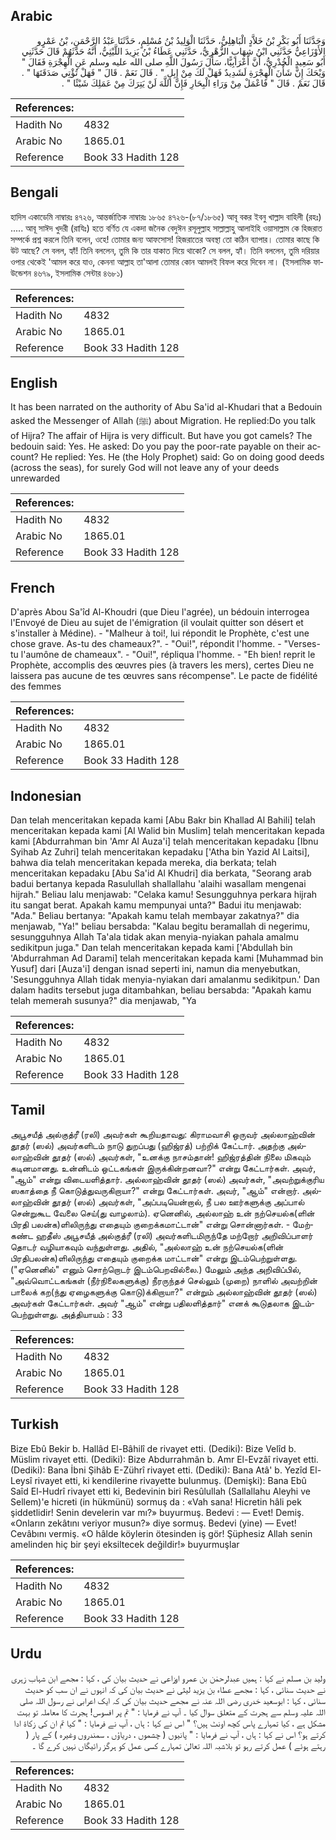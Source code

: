 ## Arabic


<div dir="rtl" lang="ar" style={{fontSize:'larger',backgroundColor:'#f8f9fa',padding:20}}>
وَحَدَّثَنَا أَبُو بَكْرِ بْنُ خَلاَّدٍ الْبَاهِلِيُّ، حَدَّثَنَا الْوَلِيدُ بْنُ مُسْلِمٍ، حَدَّثَنَا عَبْدُ الرَّحْمَنِ، بْنُ عَمْرٍو الأَوْزَاعِيُّ حَدَّثَنِي ابْنُ شِهَابٍ الزُّهْرِيُّ، حَدَّثَنِي عَطَاءُ بْنُ يَزِيدَ اللَّيْثِيُّ، أَنَّهُ حَدَّثَهُمْ قَالَ حَدَّثَنِي أَبُو سَعِيدٍ الْخُدْرِيُّ، أَنَّ أَعْرَابِيًّا، سَأَلَ رَسُولَ اللَّهِ صلى الله عليه وسلم عَنِ الْهِجْرَةِ فَقَالَ ‏"‏ وَيْحَكَ إِنَّ شَأْنَ الْهِجْرَةِ لَشَدِيدٌ فَهَلْ لَكَ مِنْ إِبِلٍ ‏"‏ ‏.‏ قَالَ نَعَمْ ‏.‏ قَالَ ‏"‏ فَهَلْ تُؤْتِي صَدَقَتَهَا ‏"‏ ‏.‏ قَالَ نَعَمْ ‏.‏ قَالَ ‏"‏ فَاعْمَلْ مِنْ وَرَاءِ الْبِحَارِ فَإِنَّ اللَّهَ لَنْ يَتِرَكَ مِنْ عَمَلِكَ شَيْئًا ‏"‏ ‏.‏
</div>
<div style={{backgroundColor:'#f8f9fa',padding:20, marginBottom: 10}}><table> <thead> <tr> <th>References:</th> <th></th> </tr> </thead> <tbody><tr><td>Hadith No</td><td>4832</td></tr><tr><td>Arabic No</td><td>1865.01</td></tr><tr><td>Reference</td><td>Book 33 Hadith 128</td></tr></tbody></table></div>

## Bengali


<div dir="ltr" lang="bn" style={{fontSize:'larger',backgroundColor:'#f8f9fa',padding:20}}>
হাদিস একাডেমি নাম্বারঃ ৪৭২৬, আন্তর্জাতিক নাম্বারঃ ১৮৬৫ ৪৭২৬-(৮৭/১৮৬৫) আবূ বকর ইবনু খাল্লাদ বাহিলী (রহঃ) ..... আবূ সাঈদ খুদরী (রাযিঃ) হতে বর্ণিত যে একদা জনৈক বেদুঈন রসূলুল্লাহ সাল্লাল্লাহু আলাইহি ওয়াসাল্লাম কে হিজরাত সম্পর্কে প্রশ্ন করলে তিনি বলেন, ওহে! তোমার জন্য আফসোস! হিজরাতের অবস্থা তো কঠিন ব্যাপার। তোমার কাছে কি উট আছে? সে বলল, হ্যাঁ! তিনি বললেন, তুমি কি তার যাকাত দিয়ে থাকো? সে বলল, হ্যাঁ। তিনি বললেন, তুমি দরিয়ার ওপার থেকেই 'আমল করে যাও, কেননা আল্লাহ তা'আলা তোমার কোন আমলই বিফল করে দিবেন না। (ইসলামিক ফাউন্ডেশন ৪৬৭৯, ইসলামিক সেন্টার ৪৬৮১)
</div>
<div style={{backgroundColor:'#f8f9fa',padding:20, marginBottom: 10}}><table> <thead> <tr> <th>References:</th> <th></th> </tr> </thead> <tbody><tr><td>Hadith No</td><td>4832</td></tr><tr><td>Arabic No</td><td>1865.01</td></tr><tr><td>Reference</td><td>Book 33 Hadith 128</td></tr></tbody></table></div>

## English


<div dir="ltr" lang="en" style={{fontSize:'larger',backgroundColor:'#f8f9fa',padding:20}}>
It has been narrated on the authority of Abu Sa'id al-Khudari that a Bedouin asked the Messenger of Allah (ﷺ) about Migration. He replied:Do you talk of Hijra? The affair of Hijra is very difficult. But have you got camels? The bedouin said: Yes. He asked: Do you pay the poor-rate payable on their account? He replied: Yes. He (the Holy Prophet) said: Go on doing good deeds (across the seas), for surely God will not leave any of your deeds unrewarded
</div>
<div style={{backgroundColor:'#f8f9fa',padding:20, marginBottom: 10}}><table> <thead> <tr> <th>References:</th> <th></th> </tr> </thead> <tbody><tr><td>Hadith No</td><td>4832</td></tr><tr><td>Arabic No</td><td>1865.01</td></tr><tr><td>Reference</td><td>Book 33 Hadith 128</td></tr></tbody></table></div>

## French


<div dir="ltr" lang="fr" style={{fontSize:'larger',backgroundColor:'#f8f9fa',padding:20}}>
D'après Abou Sa'îd Al-Khoudri (que Dieu l'agrée), un bédouin interrogea l'Envoyé de Dieu au sujet de l'émigration (il voulait quitter son désert et s'installer à Médine). - "Malheur à toi!, lui répondit le Prophète, c'est une chose grave. As-tu des chameaux?". - "Oui!", répondit l'homme. - "Verses-tu l'aumône de chameaux". - "Oui!", répliqua l'homme. - "Eh bien! reprit le Prophète, accomplis des œuvres pies (à travers les mers), certes Dieu ne laissera pas aucune de tes œuvres sans récompense". Le pacte de fidélité des femmes
</div>
<div style={{backgroundColor:'#f8f9fa',padding:20, marginBottom: 10}}><table> <thead> <tr> <th>References:</th> <th></th> </tr> </thead> <tbody><tr><td>Hadith No</td><td>4832</td></tr><tr><td>Arabic No</td><td>1865.01</td></tr><tr><td>Reference</td><td>Book 33 Hadith 128</td></tr></tbody></table></div>

## Indonesian


<div dir="ltr" lang="id" style={{fontSize:'larger',backgroundColor:'#f8f9fa',padding:20}}>
Dan telah menceritakan kepada kami [Abu Bakr bin Khallad Al Bahili] telah menceritakan kepada kami [Al Walid bin Muslim] telah menceritakan kepada kami [Abdurrahman bin 'Amr Al Auza'i] telah menceritakan kepadaku [Ibnu Syihab Az Zuhri] telah menceritakan kepadaku ['Atha bin Yazid Al Laitsi], bahwa dia telah menceritakan kepada mereka, dia berkata; telah menceritakan kepadaku [Abu Sa'id Al Khudri] dia berkata, "Seorang arab badui bertanya kepada Rasulullah shallallahu 'alaihi wasallam mengenai hijrah." Beliau lalu menjawab: "Celaka kamu! Sesungguhnya perkara hijrah itu sangat berat. Apakah kamu mempunyai unta?" Badui itu menjawab: "Ada." Beliau bertanya: "Apakah kamu telah membayar zakatnya?" dia menjawab, "Ya!" beliau bersabda: "Kalau begitu beramallah di negerimu, sesungguhnya Allah Ta'ala tidak akan menyia-nyiakan pahala amalmu sedikitpun juga." Dan telah menceritakan kepada kami ['Abdullah bin 'Abdurrahman Ad Darami] telah menceritakan kepada kami [Muhammad bin Yusuf] dari [Auza'i] dengan isnad seperti ini, namun dia menyebutkan, 'Sesungguhnya Allah tidak menyia-nyiakan dari amalanmu sedikitpun.' Dan dalam hadits tersebut juga ditambahkan, beliau bersabda: "Apakah kamu telah memerah susunya?" dia menjawab, "Ya
</div>
<div style={{backgroundColor:'#f8f9fa',padding:20, marginBottom: 10}}><table> <thead> <tr> <th>References:</th> <th></th> </tr> </thead> <tbody><tr><td>Hadith No</td><td>4832</td></tr><tr><td>Arabic No</td><td>1865.01</td></tr><tr><td>Reference</td><td>Book 33 Hadith 128</td></tr></tbody></table></div>

## Tamil


<div dir="ltr" lang="ta" style={{fontSize:'larger',backgroundColor:'#f8f9fa',padding:20}}>
அபூசயீத் அல்குத்ரீ (ரலி) அவர்கள் கூறியதாவது: கிராமவாசி ஒருவர் அல்லாஹ்வின் தூதர் (ஸல்) அவர்களிடம் நாடு துறப்பது (ஹிஜ்ரத்) பற்றிக் கேட்டார். அதற்கு அல்லாஹ்வின் தூதர் (ஸல்) அவர்கள், "உனக்கு நாசம்தான்! ஹிஜ்ரத்தின் நிலை மிகவும் கடினமானது. உன்னிடம் ஒட்டகங்கள் இருக்கின்றனவா?" என்று கேட்டார்கள். அவர், "ஆம்" என்று விடையளித்தார். அல்லாஹ்வின் தூதர் (ஸல்) அவர்கள், "அவற்றுக்குரிய ஸகாத்தை நீ கொடுத்துவருகிறாயா?" என்று கேட்டார்கள். அவர், "ஆம்" என்றார். அல்லாஹ்வின் தூதர் (ஸல்) அவர்கள், "அப்படியென்றால், நீ பல ஊர்களுக்கு அப்பால் சென்றுகூட வேலை செய்(து வாழலாம்). ஏனெனில், அல்லாஹ் உன் நற்செயல்க(ளின் பிரதி பலன்க)ளிலிருந்து எதையும் குறைக்கமாட்டான்" என்று சொன்னார்கள். - மேற்கண்ட ஹதீஸ் அபூசயீத் அல்குத்ரீ (ரலி) அவர்களிடமிருந்தே மற்றோர் அறிவிப்பாளர் தொடர் வழியாகவும் வந்துள்ளது. அதில், "அல்லாஹ் உன் நற்செயல்க(ளின் பிரதிபலன்க)ளிலிருந்து எதையும் குறைக்க மாட்டான்" என்று இடம்பெற்றுள்ளது. ("ஏனெனில்" எனும் சொற்றொடர் இடம்பெறவில்லை.) மேலும் அந்த அறிவிப்பில், "அவ்வொட்டகங்கள் (நீர்நிலைகளுக்கு) நீரருந்தச் செல்லும் (முறை) நாளில் அவற்றின் பாலைக் கற(ந்து ஏழைகளுக்கு கொடு)க்கிறாயா?" என்றும் அல்லாஹ்வின் தூதர் (ஸல்) அவர்கள் கேட்டார்கள். அவர் "ஆம்" என்று பதிலளித்தார்" எனக் கூடுதலாக இடம்பெற்றுள்ளது. அத்தியாயம் : 33
</div>
<div style={{backgroundColor:'#f8f9fa',padding:20, marginBottom: 10}}><table> <thead> <tr> <th>References:</th> <th></th> </tr> </thead> <tbody><tr><td>Hadith No</td><td>4832</td></tr><tr><td>Arabic No</td><td>1865.01</td></tr><tr><td>Reference</td><td>Book 33 Hadith 128</td></tr></tbody></table></div>

## Turkish


<div dir="ltr" lang="tr" style={{fontSize:'larger',backgroundColor:'#f8f9fa',padding:20}}>
Bize Ebû Bekir b. Hallâd El-Bâhilî de rivayet etti. (Dediki): Bize Velîd b. Müslim rivayet etti. (Dediki): Bize Abdurrahmân b. Amr El-Evzâî rivayet etti. (Dediki): Bana İbni Şihâb E-Zührî rivayet etti. (Dediki): Bana Atâ' b. Yezîd El-Leysî rivayet etti, ki kendilerine rivayette bulunmuş. (Demişki): Bana Ebû Saîd El-Hudrî rivayet etti ki, Bedevinin biri Resûlullah (Sallallahu Aleyhi ve Sellem)'e hicreti (in hükmünü) sormuş da : «Vah sana! Hicretin hâli pek şiddetlidir! Senin develerin var mı?» buyurmuş. Bedevi : — Evet! Demiş. «Onların zekâtını veriyor musun?» diye sormuş. Bedevi (yine) — Evet! Cevâbını vermiş. «O hâlde köylerin ötesinden iş gör! Şüphesiz Allah senin amelinden hiç bir şeyi eksiltecek değildir!» buyurmuşlar
</div>
<div style={{backgroundColor:'#f8f9fa',padding:20, marginBottom: 10}}><table> <thead> <tr> <th>References:</th> <th></th> </tr> </thead> <tbody><tr><td>Hadith No</td><td>4832</td></tr><tr><td>Arabic No</td><td>1865.01</td></tr><tr><td>Reference</td><td>Book 33 Hadith 128</td></tr></tbody></table></div>

## Urdu


<div dir="rtl" lang="ur" style={{fontSize:'larger',backgroundColor:'#f8f9fa',padding:20}}>
ولید بن مسلم نے کہا : ہمیں عبدلرحمٰن بن عمرو اوزاعی نے حدیث بیان کی ، کہا : مجھے ابن شہاب زہری نے حدیث سنائی ، کہا : مجھے عطاء بن یزید لیثی نے حدیث بیان کی کہ انہوں نے ان سب کو حدیث سنائی ، کہا : ابوسعید خدری رضی اللہ عنہ نے مجھے حدیث بیان کی کہ ایک اعرابی نے رسول اللہ صلی اللہ علیہ وسلم سے ہجرت کے متعلق سوال کیا ۔ آپ نے فرمایا : " تم پر افسوس! ہجرت کا معاملہ تو بہت مشکل ہے ، کیا تمہارے پاس کچھ اونٹ ہیں؟ " اس نے کہا : ہاں ، آپ نے فرمایا : " کیا تم ان کی زکاۃ ادا کرتے ہو؟ اس نے کہا : ہاں ، آپ نے فرمایا : " پانیوں ( چشموں ، دریاؤں ، سمندروں وغیرہ ) کے پار ( رہتے ہوئے ) عمل کرتے رہو تو بلاشبہ اللہ تعالیٰ تمہارے کسی عمل کو ہرگز رائیگاں نہیں کرے گا ۔
</div>
<div style={{backgroundColor:'#f8f9fa',padding:20, marginBottom: 10}}><table> <thead> <tr> <th>References:</th> <th></th> </tr> </thead> <tbody><tr><td>Hadith No</td><td>4832</td></tr><tr><td>Arabic No</td><td>1865.01</td></tr><tr><td>Reference</td><td>Book 33 Hadith 128</td></tr></tbody></table></div>